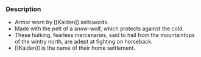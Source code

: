 ### Description
- Armor worn by [[Kaiden]] sellswords.
- Made with the pelt of a snow-wolf, which protects against the cold.
- These hulking, fearless mercenaries, said to hail from the mountaintops of the wintry north, are adept at fighting on horseback.
- [[Kaiden]] is the name of their home settlement.